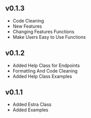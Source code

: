 ## v0.1.3
- Code Cleaning
- New Features
- Changing Features Functions
- Make Users Easy to Use Functions

## v0.1.2
- Added Help Class for Endpoints
- Formatting And Code Cleaning
- Added Help Class Examples

## v0.1.1
- Added Estra Class
- Added Examples